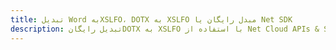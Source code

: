 ---title: تبدیل Word بهXSLFO، DOTX به XSLFO مبدل رایگان یا Net SDKdescription: تبدیل رایگانDOTX به XSLFO با استفاده از Net Cloud APIs & SDK. همچنین اسناد Microsoft Word و OpenOffice را در Cloud ایجاد، ویرایش و رندر کنید.---